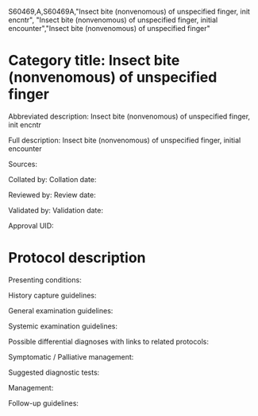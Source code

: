 S60469,A,S60469A,"Insect bite (nonvenomous) of unspecified finger, init encntr", "Insect bite (nonvenomous) of unspecified finger, initial encounter","Insect bite (nonvenomous) of unspecified finger"
# Category title: Insect bite (nonvenomous) of unspecified finger

Abbreviated description: Insect bite (nonvenomous) of unspecified finger, init encntr

Full description: Insect bite (nonvenomous) of unspecified finger, initial encounter

Sources:

Collated by:
Collation date:

Reviewed by:
Review date:

Validated by:
Validation date:

Approval UID:

# Protocol description

Presenting conditions:

History capture guidelines:

General examination guidelines:

Systemic examination guidelines:

Possible differential diagnoses with links to related protocols:

Symptomatic / Palliative management:

Suggested diagnostic tests:

Management:

Follow-up guidelines:
